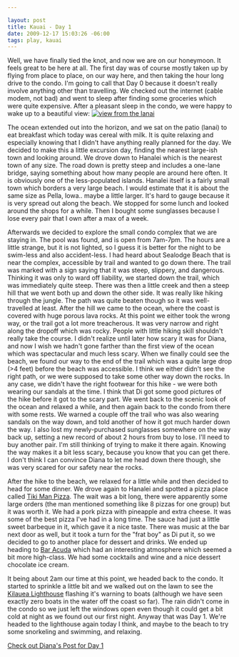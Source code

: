 ```yaml
--- 

layout: post
title: Kauai - Day 1
date: 2009-12-17 15:03:26 -06:00
tags: play, kauai
---
```

Well, we have finally tied the knot, and now we are on our honeymoon.  It feels great to be here at all.   The first day was of course mostly taken up by flying from place to place, on our way here, and then taking the hour long drive to the condo.  I'm going to call that Day 0 because it doesn't really involve anything other than travelling.  We checked out the internet (cable modem, not bad) and went to sleep after finding some groceries which were quite expensive.  After a pleasant sleep in the condo, we were happy to wake up to a beautiful view:
<a href="/wp-content/uploads/images/kauai/091216-095712.jpg"><img src="/wp-content/uploads/images/kauai/large_091216-095712.jpg" alt="view from the lanai" /></a>

The ocean extended out into the horizon, and we sat on the patio (lanai) to eat breakfast which today was cereal with milk.  It is quite relaxing and especially knowing that I didn't have anything really planned for the day.  We decided to make this a little excursion day, finding the nearest large-ish town and looking around.  We drove down to Hanalei which is the nearest town of any size.  The road down is pretty steep and includes a one-lane bridge, saying something about how many people are around here often.  It is obviously one of the less-populated islands.  Hanalei itself is a fairly small town which borders a very large beach.  I would estimate that it is about the same size as Pella, Iowa.. maybe a little larger.  It's hard to gauge because it is very spread out along the beach.   We stopped for some lunch and looked around the shops for a while.  Then I bought some sunglasses because I lose every pair that I own after a max of a week.

Afterwards we decided to explore the small condo complex that we are staying in.  The pool was found, and is open from 7am-7pm.  The hours are a little strange, but it is not lighted, so I guess it is better for the night to be swim-less and also accident-less.   I had heard about Sealodge Beach that is near the complex, accessible by trail and wanted to go down there.  The trail was marked with a sign saying that it was steep, slippery, and dangerous.  Thinking it was only to ward off liability, we started down the trail, which was immediately quite steep.  There was then a little creek and then a steep hill that we went both up and down the other side.  It was really like hiking through the jungle.  The path was quite beaten though so it was well-travelled at least.  After the hill we came to the ocean, where the coast is covered with huge porous lava rocks.   At this point we either took the wrong way, or the trail got a lot more treacherous.  It was very narrow and right along the dropoff which was rocky.  People with little hiking skill shouldn't really take the course.  I didn't realize until later how scary it was for Diana, and now I wish we hadn't gone farther than the first view of the ocean which was spectacular and much less scary.  When we finally could see the beach, we found our way to the end of the trail which was a quite large drop (&gt;4 feet) before the beach was accessible.  I think we either didn't see the right path, or we were supposed to take some other way down the rocks.   In any case, we didn't have the right footwear for this hike - we were both wearing our sandals at the time.   I think that Di got some good pictures of the hike before it got to the scary part.  We went back to the scenic look of the ocean and relaxed a while, and then again back to the condo from there with some rests.   We warned a couple off the trail who was also wearing sandals on the way down, and told another of how it got much harder down the way.  I also lost my newly-purchased sunglasses somewhere on the way back up, setting a new record of about 2 hours from buy to lose.  I'll need to buy another pair. I'm still thinking of trying to make it there again.  Knowing the way makes it a bit less scary, because you know that you can get there.  I don't think I can convince Diana to let me head down there though, she was very scared for our safety near the rocks.

After the hike to the beach, we relaxed for a little while and then decided to head for some dinner.  We drove again to Hanalei and spotted a pizza place called <a href="http://www.yelp.com/biz/tiki-man-pizza-hanalei">Tiki Man Pizza</a>.  The wait was a bit long, there were apparently some large orders (the man mentioned something like 8 pizzas for one group) but it was worth it.  We had a pork pizza with pineapple and extra cheese.  It was some of the best pizza I've had in a long time.  The sauce had just a little sweet barbeque in it, which gave it a nice taste.  There was music at the bar next door as well, but it took a turn for the "frat boy" as Di put it, so we decided to go to another place for dessert and drinks.  We ended up heading to <a href="http://www.restaurantbaracuda.com/">Bar Acuda</a> which had an interesting atmosphere which seemed a bit more high-class.  We had some cocktails and wine and a nice dessert chocolate ice cream.

It being about 2am our time at this point, we headed back to the condo.  It started to sprinkle a little bit and we walked out on the lawn to see the <a href="http://www.kauaidiscovery.com/virtual_kauai_tour/hanalei+princeville+kilauea/Kilauea_Lighthouse/">Kilauea Lighthouse</a> flashing it's warning to boats (although we have seen exactly zero boats in the water off the coast so far).  The rain didn't come in the condo so we just left the windows open even though it could get a bit cold at night as we found out our first night.  Anyway that was Day 1.  We're headed to the lighthouse again today I think, and maybe to the beach to try some snorkeling and swimming, and relaxing.

<a href="http://magickalrealism.com/2009/12/17/in-hawaii/">Check out Diana's Post for Day 1</a>
